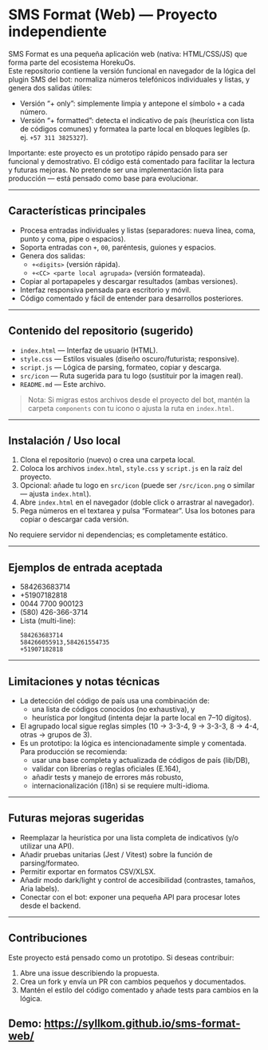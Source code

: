 # SMS Format (Web) — Proyecto independiente

SMS Format es una pequeña aplicación web (nativa: HTML/CSS/JS) que forma parte del ecosistema HorekuOs.  
Este repositorio contiene la versión funcional en navegador de la lógica del plugin SMS del bot: normaliza números telefónicos individuales y listas, y genera dos salidas útiles:

- Versión “+ only”: simplemente limpia y antepone el símbolo `+` a cada número.
- Versión “+ formatted”: detecta el indicativo de país (heurística con lista de códigos comunes) y formatea la parte local en bloques legibles (p. ej. `+57 311 3825327`).

Importante: este proyecto es un prototipo rápido pensado para ser funcional y demostrativo. El código está comentado para facilitar la lectura y futuras mejoras. No pretende ser una implementación lista para producción — está pensado como base para evolucionar.

---

## Características principales

- Procesa entradas individuales y listas (separadores: nueva línea, coma, punto y coma, pipe o espacios).
- Soporta entradas con `+`, `00`, paréntesis, guiones y espacios.
- Genera dos salidas:
  - `+<digits>` (versión rápida).
  - `+<CC> <parte local agrupada>` (versión formateada).
- Copiar al portapapeles y descargar resultados (ambas versiones).
- Interfaz responsiva pensada para escritorio y móvil.
- Código comentado y fácil de entender para desarrollos posteriores.

---

## Contenido del repositorio (sugerido)

- `index.html` — Interfaz de usuario (HTML).
- `style.css` — Estilos visuales (diseño oscuro/futurista; responsive).
- `script.js` — Lógica de parsing, formateo, copiar y descarga.
- `src/icon` — Ruta sugerida para tu logo (sustituir por la imagen real).
- `README.md` — Este archivo.

> Nota: Si migras estos archivos desde el proyecto del bot, mantén la carpeta `components` con tu icono o ajusta la ruta en `index.html`.

---

## Instalación / Uso local

1. Clona el repositorio (nuevo) o crea una carpeta local.
2. Coloca los archivos `index.html`, `style.css` y `script.js` en la raíz del proyecto.
3. Opcional: añade tu logo en `src/icon` (puede ser `/src/icon.png` o similar — ajusta `index.html`).
4. Abre `index.html` en el navegador (doble click o arrastrar al navegador).
5. Pega números en el textarea y pulsa “Formatear”. Usa los botones para copiar o descargar cada versión.

No requiere servidor ni dependencias; es completamente estático.

---

## Ejemplos de entrada aceptada

- 584263683714
- +51907182818
- 0044 7700 900123
- (580) 426-366-3714
- Lista (multi-line):
  ```
  584263683714
  584266055913,584261554735
  +51907182818
  ```

---

## Limitaciones y notas técnicas

- La detección del código de país usa una combinación de:
  - una lista de códigos conocidos (no exhaustiva), y
  - heurística por longitud (intenta dejar la parte local en 7–10 dígitos).
- El agrupado local sigue reglas simples (10 → 3-3-4, 9 → 3-3-3, 8 → 4-4, otras → grupos de 3).
- Es un prototipo: la lógica es intencionadamente simple y comentada. Para producción se recomienda:
  - usar una base completa y actualizada de códigos de país (lib/DB),
  - validar con librerías o reglas oficiales (E.164),
  - añadir tests y manejo de errores más robusto,
  - internacionalización (i18n) si se requiere multi-idioma.

---

## Futuras mejoras sugeridas

- Reemplazar la heurística por una lista completa de indicativos (y/o utilizar una API).
- Añadir pruebas unitarias (Jest / Vitest) sobre la función de parsing/formateo.
- Permitir exportar en formatos CSV/XLSX.
- Añadir modo dark/light y control de accesibilidad (contrastes, tamaños, Aria labels).
- Conectar con el bot: exponer una pequeña API para procesar lotes desde el backend.

---

## Contribuciones

Este proyecto está pensado como un prototipo. Si deseas contribuir:

1. Abre una issue describiendo la propuesta.
2. Crea un fork y envía un PR con cambios pequeños y documentados.
3. Mantén el estilo del código comentado y añade tests para cambios en la lógica.

## Demo: https://syllkom.github.io/sms-format-web/
